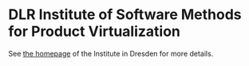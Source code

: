 # DLR Institute of Software Methods for Product Virtualization

See [the homepage](https://www.dlr.de/sp/en/) of the Institute in Dresden for more details.
